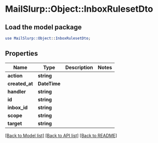 # MailSlurp::Object::InboxRulesetDto

## Load the model package
```perl
use MailSlurp::Object::InboxRulesetDto;
```

## Properties
Name | Type | Description | Notes
------------ | ------------- | ------------- | -------------
**action** | **string** |  | 
**created_at** | **DateTime** |  | 
**handler** | **string** |  | 
**id** | **string** |  | 
**inbox_id** | **string** |  | 
**scope** | **string** |  | 
**target** | **string** |  | 

[[Back to Model list]](../README#documentation-for-models) [[Back to API list]](../README#documentation-for-api-endpoints) [[Back to README]](../README)


